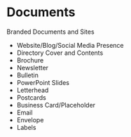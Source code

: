 # Documents

Branded Documents and Sites
* Website/Blog/Social Media Presence
* Directory  Cover and Contents
* Brochure
* Newsletter
* Bulletin
* PowerPoint Slides
* Letterhead
* Postcards 
* Business Card/Placeholder
* Email
* Envelope
* Labels

